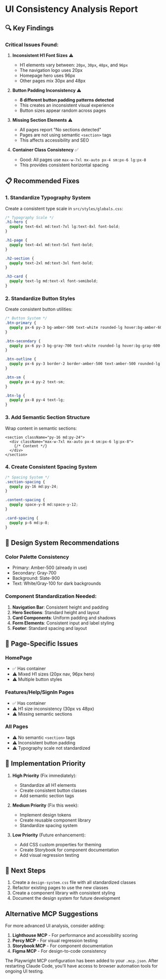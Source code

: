 # UI Consistency Analysis Report

## 🔍 Key Findings

### Critical Issues Found:

1. **Inconsistent H1 Font Sizes** ⚠️
   - H1 elements vary between: `20px`, `30px`, `48px`, and `96px`
   - The navigation logo uses 20px
   - Homepage hero uses 96px
   - Other pages mix 30px and 48px

2. **Button Padding Inconsistency** ⚠️
   - **8 different button padding patterns detected**
   - This creates an inconsistent visual experience
   - Button sizes appear random across pages

3. **Missing Section Elements** ⚠️
   - All pages report "No sections detected"
   - Pages are not using semantic `<section>` tags
   - This affects accessibility and SEO

4. **Container Class Consistency** ✅
   - Good: All pages use `max-w-7xl mx-auto px-4 sm:px-6 lg:px-8`
   - This provides consistent horizontal spacing

## 📋 Recommended Fixes

### 1. Standardize Typography System

Create a consistent type scale in `src/styles/globals.css`:

```css
/* Typography Scale */
.h1-hero {
  @apply text-6xl md:text-7xl lg:text-8xl font-bold;
}

.h1-page {
  @apply text-4xl md:text-5xl font-bold;
}

.h2-section {
  @apply text-2xl md:text-3xl font-bold;
}

.h3-card {
  @apply text-lg md:text-xl font-semibold;
}
```

### 2. Standardize Button Styles

Create consistent button utilities:

```css
/* Button System */
.btn-primary {
  @apply px-6 py-3 bg-amber-500 text-white rounded-lg hover:bg-amber-600 transition-colors;
}

.btn-secondary {
  @apply px-6 py-3 bg-gray-700 text-white rounded-lg hover:bg-gray-600 transition-colors;
}

.btn-outline {
  @apply px-6 py-3 border-2 border-amber-500 text-amber-500 rounded-lg hover:bg-amber-500 hover:text-white transition-colors;
}

.btn-sm {
  @apply px-4 py-2 text-sm;
}

.btn-lg {
  @apply px-8 py-4 text-lg;
}
```

### 3. Add Semantic Section Structure

Wrap content in semantic sections:

```tsx
<section className="py-16 md:py-24">
  <div className="max-w-7xl mx-auto px-4 sm:px-6 lg:px-8">
    {/* Content */}
  </div>
</section>
```

### 4. Create Consistent Spacing System

```css
/* Spacing System */
.section-spacing {
  @apply py-16 md:py-24;
}

.content-spacing {
  @apply space-y-8 md:space-y-12;
}

.card-spacing {
  @apply p-6 md:p-8;
}
```

## 🎨 Design System Recommendations

### Color Palette Consistency
- Primary: Amber-500 (already in use)
- Secondary: Gray-700
- Background: Slate-900
- Text: White/Gray-100 for dark backgrounds

### Component Standardization Needed:
1. **Navigation Bar**: Consistent height and padding
2. **Hero Sections**: Standard height and layout
3. **Card Components**: Uniform padding and shadows
4. **Form Elements**: Consistent input and label styling
5. **Footer**: Standard spacing and layout

## 📄 Page-Specific Issues

### HomePage
- ✅ Has container
- ⚠️ Mixed H1 sizes (20px nav, 96px hero)
- ⚠️ Multiple button styles

### Features/Help/SignIn Pages
- ✅ Has container
- ⚠️ H1 size inconsistency (30px vs 48px)
- ⚠️ Missing semantic sections

### All Pages
- ⚠️ No semantic `<section>` tags
- ⚠️ Inconsistent button padding
- ⚠️ Typography scale not standardized

## 🚀 Implementation Priority

1. **High Priority** (Fix immediately):
   - Standardize all H1 elements
   - Create consistent button classes
   - Add semantic section tags

2. **Medium Priority** (Fix this week):
   - Implement design tokens
   - Create reusable component library
   - Standardize spacing system

3. **Low Priority** (Future enhancement):
   - Add CSS custom properties for theming
   - Create Storybook for component documentation
   - Add visual regression testing

## 🔧 Next Steps

1. Create a `design-system.css` file with all standardized classes
2. Refactor existing pages to use the new classes
3. Create a component library with consistent styling
4. Document the design system for future development

## Alternative MCP Suggestions

For more advanced UI analysis, consider adding:

1. **Lighthouse MCP** - For performance and accessibility scoring
2. **Percy MCP** - For visual regression testing
3. **Storybook MCP** - For component documentation
4. **Figma MCP** - For design-to-code consistency

The Playwright MCP configuration has been added to your `.mcp.json`. After restarting Claude Code, you'll have access to browser automation tools for ongoing UI testing.
